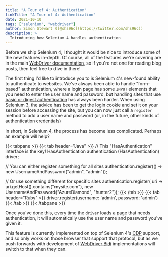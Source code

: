 ```yaml
---
title: "A Tour of 4: Authentication"
linkTitle: "A Tour of 4: Authentication"
date: 2021-10-10
tags: ["selenium", "webdriver"]
author: Simon Stewart ([@shs96c](https://twitter.com/shs96c))
description: >
  Introducing how Selenium 4 handles authentication
---
```


Before we ship Selenium 4, I thought it would be nice to introduce
some of the new features in-depth. Of course, all of the features
we're covering are in the main [WebDriver documentation][], so if
you're not one for reading blog posts, then feel free to dive in
there!

The first thing I'd like to introduce you to is Selenium 4's new-found
ability to authenticate to websites. We've always been able to handle
"form-based" authentication, where a login page has some `INPUT`
elements that you need to enter the user name and password, but
handling sites that use [basic or digest
authentication][authentication] has always been harder. When using
Selenium 3, the advice has been to get the login cookie and set it on
your session before accessing the site, but you can now just call a
`register` method to add a user name and password (or, in the future,
other kinds of authentication credentials)

In short, in Selenium 4, the process has become less
complicated. Perhaps an example will help?

{{< tabpane >}}
  {{< tab header="Java" >}}
// This "HasAuthentication" interface is the key!
HasAuthentication authentication (HasAuthentication) driver;

// You can either register something for all sites
authentication.register(() -> new UsernameAndPassword("admin", "admin"));

// Or use something different for specific sites
authentication.register(
  uri -> uri.getHost().contains("mysite.com"),
  new UsernameAndPassword("AzureDiamond", "hunter2"));
  {{< /tab >}}
  {{< tab header="Ruby" >}}
driver.register(username: 'admin', password: 'admin')
  {{< /tab >}}
{{< /tabpane >}}

Once you've done this, every time the `driver` loads a page that needs
authentication, it will automatically use the user name and password
you've given it.

This feature is currently implemented on top of Selenium 4's [CDP][]
support, and so only works on those browser that support that
protocol, but as we push forwards with development of [WebDriver
Bidi][] implementations will switch to that when they can.

[authentication]: https://developer.mozilla.org/en-US/docs/Web/HTTP/Authentication
[CDP]: https://chromedevtools.github.io/devtools-protocol/
[WebDriver Bidi]: https://w3c.github.io/webdriver-bidi/
[WebDriver documentation]: /documentation/webdriver/

